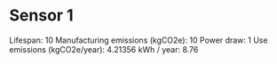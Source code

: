 # Sensor 1

Lifespan: 10
Manufacturing emissions (kgCO2e): 10
Power draw: 1
Use emissions (kgCO2e/year): 4.21356
kWh / year: 8.76